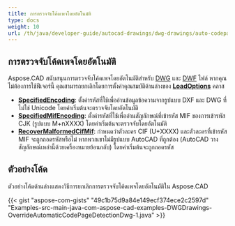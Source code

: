 ```yaml
---
title: การตรวจจับโค้ดเพจโดยอัตโนมัติ
type: docs
weight: 10
url: /th/java/developer-guide/autocad-drawings/dwg-drawings/auto-codepage-detection/
---
```


## **การตรวจจับโค้ดเพจโดยอัตโนมัติ**

Aspose.CAD สนับสนุนการตรวจจับโค้ดเพจโดยอัตโนมัติสำหรับ [DWG](https://docs.fileformat.com/cad/dwg/) และ [DWF](https://docs.fileformat.com/cad/dwf/) ไฟล์ หากคุณไม่ต้องการใช้ฟีเจอร์นี้ คุณสามารถยกเลิกโดยการตั้งค่าคุณสมบัติด้านล่างของ [**LoadOptions**](https://reference.aspose.com/cad/java/com.aspose.cad/LoadOptions) คลาส

- [**SpecifiedEncoding**](https://reference.aspose.com/cad/java/com.aspose.cad/LoadOptions#setSpecifiedEncoding-int-): ตั้งค่ารหัสที่ใช้เพื่ออ่านข้อมูลข้อความจากรูปแบบ DXF และ DWG ที่ไม่ใช่ Unicode โดยค่าเริ่มต้นจะตรวจจับโดยอัตโนมัติ
- [**SpecifiedMifEncoding**](https://reference.aspose.com/cad/java/com.aspose.cad/LoadOptions#setSpecifiedMifEncoding-int-): ตั้งค่ารหัสที่ใช้เพื่ออ่านสัญลักษณ์ที่เข้ารหัส MIF ของการเข้ารหัส CJK (รูปแบบ M+nXXXX) โดยค่าเริ่มต้นจะตรวจจับโดยอัตโนมัติ
- [**RecoverMalformedCifMif**](https://reference.aspose.com/cad/java/com.aspose.cad/LoadOptions#setRecoverMalformedCifMif-boolean-): กำหนดว่าตัวละคร CIF (U+XXXX) และตัวละครที่เข้ารหัส MIF จะถูกถอดรหัสหรือไม่ หากพวกเขาไม่มีรูปแบบ AutoCAD ที่ถูกต้อง (AutoCAD วางสัญลักษณ์เหล่านี้ด้วยเครื่องหมายย้อนกลับ) โดยค่าเริ่มต้นจะถูกถอดรหัส

## ตัวอย่างโค้ด

ตัวอย่างโค้ดด้านล่างแสดงวิธีการยกเลิกการตรวจจับโค้ดเพจโดยอัตโนมัติใน Aspose.CAD

{{< gist "aspose-com-gists" "49c1b75d9a84e149ecf374ece2c2597d" "Examples-src-main-java-com-aspose-cad-examples-DWGDrawings-OverrideAutomaticCodePageDetectionDwg-1.java" >}}
